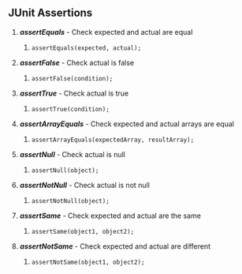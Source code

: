 ## JUnit Assertions

1. ***assertEquals*** - Check expected and actual are equal

    1. `assertEquals(expected, actual);`

1. ***assertFalse*** - Check actual is false

    1. `assertFalse(condition);`

1. ***assertTrue*** - Check actual is true

    1. `assertTrue(condition);`

1. ***assertArrayEquals*** - Check expected and actual arrays are equal

    1. `assertArrayEquals(expectedArray, resultArray);`

1. ***assertNull*** - Check actual is null

    1. `assertNull(object);`

1. ***assertNotNull*** - Check actual is not null

    1. `assertNotNull(object);`

1. ***assertSame*** - Check expected and actual are the same

    1. `assertSame(object1, object2);`

1. ***assertNotSame*** - Check expected and actual are different

    1. `assertNotSame(object1, object2);`